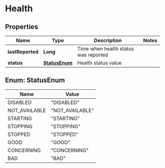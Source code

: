 
# Health

## Properties
Name | Type | Description | Notes
------------ | ------------- | ------------- | -------------
**lastReported** | **Long** | Time when health status was reported | 
**status** | [**StatusEnum**](#StatusEnum) | Health status value | 


<a name="StatusEnum"></a>
## Enum: StatusEnum
Name | Value
---- | -----
DISABLED | &quot;DISABLED&quot;
NOT_AVAILABLE | &quot;NOT_AVAILABLE&quot;
STARTING | &quot;STARTING&quot;
STOPPING | &quot;STOPPING&quot;
STOPPED | &quot;STOPPED&quot;
GOOD | &quot;GOOD&quot;
CONCERNING | &quot;CONCERNING&quot;
BAD | &quot;BAD&quot;



